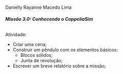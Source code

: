 ﻿Danielly Rayanne Macedo Lima 
###### **Missão 3.0: Conhecendo o CoppeliaSim**
Atividade:

- Criar uma cena;
- Construir um pêndulo com os elementos básicos:
  - Blocos sólidos;
  - Junta de revolução;
- Escrever um breve relatório sobre a missão;


